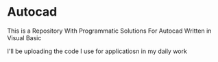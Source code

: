 # Autocad
This is a Repository With Programmatic Solutions For Autocad Written in Visual Basic

I'll be uploading the code I use for applicatiosn in my daily work
